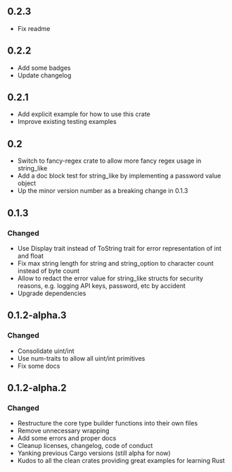 ## 0.2.3
- Fix readme

## 0.2.2
- Add some badges
- Update changelog

## 0.2.1
- Add explicit example for how to use this crate
- Improve existing testing examples

## 0.2
- Switch to fancy-regex crate to allow more fancy regex usage in string_like
- Add a doc block test for string_like by implementing a password value object
- Up the minor version number as a breaking change in 0.1.3

## 0.1.3

### Changed
- Use Display trait instead of ToString trait for error representation of int and float
- Fix max string length for string and string_option to character count instead of byte count
- Allow to redact the error value for string_like structs for security reasons, e.g. logging API keys, password, etc by accident
- Upgrade dependencies

## 0.1.2-alpha.3

### Changed
- Consolidate uint/int
- Use num-traits to allow all uint/int primitives
- Fix some docs 

## 0.1.2-alpha.2

### Changed
- Restructure the core type builder functions into their own files
- Remove unnecessary wrapping
- Add some errors and proper docs
- Cleanup licenses, changelog, code of conduct
- Yanking previous Cargo versions (still alpha for now)
- Kudos to all the clean crates providing great examples for learning Rust 